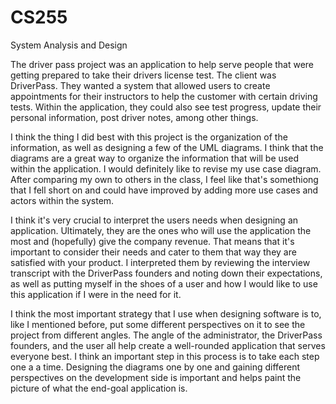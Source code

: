 # CS255
System Analysis and Design

The driver pass project was an application to help serve people that were getting prepared to take their drivers license test. The client was DriverPass. They wanted a system that allowed users to create appointments for their instructors to help the customer with certain driving tests. Within the application, they could also see test progress, update their personal information, post driver notes, among other things. 

I think the thing I did best with this project is the organization of the information, as well as designing a few of the UML diagrams. I think that the diagrams are a great way to organize the information that will be used within the application. I would definitely like to revise my use case diagram. After comparing my own to others in the class, I feel like that's somethiong that I fell short on and could have improved by adding more use cases and actors within the system. 

I think it's very crucial to interpret the users needs when designing an application. Ultimately, they are the ones who will use the application the most and (hopefully) give the company revenue. That means that it's important to consider their needs and cater to them that way they are satisfied with your product. I interpreted them by reviewing the interview transcript with the DriverPass founders and noting down their expectations, as well as putting myself in the shoes of a user and how I would like to use this application if I were in the need for it.

I think the most important strategy that I use when designing software is to, like I mentioned before, put some different perspectives on it to see the project from different angles. The angle of the administrator, the DriverPass founders, and the user all help create a well-rounded application that serves everyone best. I think an important step in this process is to take each step one a a time. Designing the diagrams one by one and gaining different perspectives on the development side is important and helps paint the picture of what the end-goal application is.
